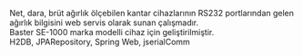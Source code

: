 Net, dara, brüt ağırlık ölçebilen kantar cihazlarının RS232 portlarından gelen ağırlık bilgisini web servis olarak sunan çalışmadır.
<br>Baster SE-1000 marka modelli cihaz için geliştirilmiştir.<br>H2DB, JPARepository, Spring Web, jserialComm
